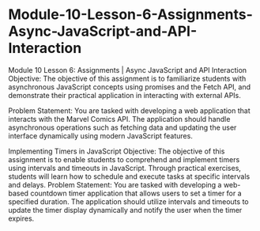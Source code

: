 # Module-10-Lesson-6-Assignments-Async-JavaScript-and-API-Interaction
Module 10 Lesson 6: Assignments | Async JavaScript and API Interaction Objective: The objective of this assignment is to familiarize students with asynchronous JavaScript concepts using promises and the Fetch API, and demonstrate their practical application in interacting with external APIs.

Problem Statement: You are tasked with developing a web application that interacts with the Marvel Comics API. The application should handle asynchronous operations such as fetching data and updating the user interface dynamically using modern JavaScript features.

Implementing Timers in JavaScript Objective: The objective of this assignment is to enable students to comprehend and implement timers using intervals and timeouts in JavaScript. Through practical exercises, students will learn how to schedule and execute tasks at specific intervals and delays.
Problem Statement: You are tasked with developing a web-based countdown timer application that allows users to set a timer for a specified duration. The application should utilize intervals and timeouts to update the timer display dynamically and notify the user when the timer expires.
